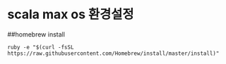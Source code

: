 # scala max os 환경설정

##homebrew install
```
ruby -e "$(curl -fsSL https://raw.githubusercontent.com/Homebrew/install/master/install)"
```
